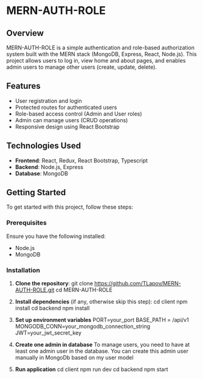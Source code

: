 <div align="left">

# MERN-AUTH-ROLE

## Overview
MERN-AUTH-ROLE is a simple authentication and role-based authorization system built with the MERN stack (MongoDB, Express, React, Node.js). This project allows users to log in, view home and about pages, and enables admin users to manage other users (create, update, delete).

## Features
- User registration and login
- Protected routes for authenticated users
- Role-based access control (Admin and User roles)
- Admin can manage users (CRUD operations)
- Responsive design using React Bootstrap

## Technologies Used
- **Frontend**: React, Redux, React Bootstrap, Typescript
- **Backend**: Node.js, Express
- **Database**: MongoDB

## Getting Started
To get started with this project, follow these steps:

### Prerequisites
Ensure you have the following installed:
- Node.js
- MongoDB

### Installation

1. **Clone the repository**:
    git clone https://github.com/TLapov/MERN-AUTH-ROLE.git
    cd MERN-AUTH-ROLE

2. **Install dependencies** (if any, otherwise skip this step):
   cd client
   npm install
   cd backend
   npm install
3. **Set up environment variables**
   PORT=your_port
   BASE_PATH = /api/v1
   MONGODB_CONN=your_mongodb_connection_string
   JWT=your_jwt_secret_key
4. **Create one admin in database**
   To manage users, you need to have at least one admin user in the database. You can create this admin user manually in MongoDb based on my user model
5. **Run application**
   cd client
   npm run dev
   cd backend
   npm start    

</div>


